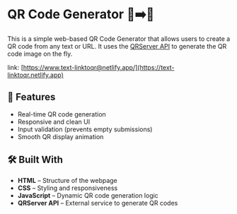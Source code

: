 # QR Code Generator 🧾➡️📱

This is a simple web-based QR Code Generator that allows users to create a QR code from any text or URL. It uses the [QRServer API](https://goqr.me/api/) to generate the QR code image on the fly.

link: [https://www.text-linktoqr@netlify.app/](https://text-linktoqr.netlify.app)

## 🚀 Features

- Real-time QR code generation
- Responsive and clean UI
- Input validation (prevents empty submissions)
- Smooth QR display animation

## 🛠️ Built With

- **HTML** – Structure of the webpage
- **CSS** – Styling and responsiveness
- **JavaScript** – Dynamic QR code generation logic
- **QRServer API** – External service to generate QR codes

